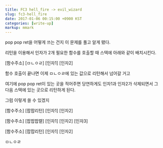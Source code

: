 ```yaml
---
title: FC3 hell_fire -> evil_wizard
slug: fc3-hell_fire
date: 2017-01-06 00:15:00 +0900 KST
categories: [write-up]
markup: mmark
---
```


pop pop ret을 어떻게 쓰는 건지 이 문제를 풀고 알게 됐다.

리턴을 이용해서 인자가 2개 필요한 함수를 호출할 때 스택에 아래와 같이 배치시킨다.

[함수주소] [ㅁㄴㅇㄹ] [인자1] [인자2]

함수 호출이 끝나면 이제 ㅁㄴㅇㄹ에 있는 값으로 리턴해서 넘어갈 거고

여기에 pop pop ret이 있는 곳을 적어주면 당연하게도 인자1과 인자2가 삭제되면서 그 다음 스택에 있는 곳으로 리턴하게 된다.

그럼 이렇게 쓸 수 있겠지

[함수주소] [팝팝리턴] [인자1] [인자2]

[함수주소] [팝팝팝렡] [인자1] [인자2] [인자3]

[함수주소] [팝팝리턴] [인자1] [인자2]

ㅁㄴㅇㄹ
